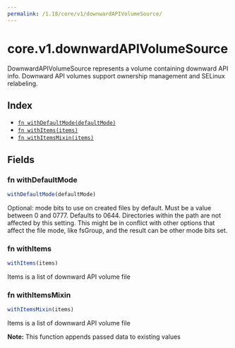 ```yaml
---
permalink: /1.18/core/v1/downwardAPIVolumeSource/
---
```


# core.v1.downwardAPIVolumeSource

DownwardAPIVolumeSource represents a volume containing downward API info. Downward API volumes support ownership management and SELinux relabeling.

## Index

* [`fn withDefaultMode(defaultMode)`](#fn-withdefaultmode)
* [`fn withItems(items)`](#fn-withitems)
* [`fn withItemsMixin(items)`](#fn-withitemsmixin)

## Fields

### fn withDefaultMode

```ts
withDefaultMode(defaultMode)
```

Optional: mode bits to use on created files by default. Must be a value between 0 and 0777. Defaults to 0644. Directories within the path are not affected by this setting. This might be in conflict with other options that affect the file mode, like fsGroup, and the result can be other mode bits set.

### fn withItems

```ts
withItems(items)
```

Items is a list of downward API volume file

### fn withItemsMixin

```ts
withItemsMixin(items)
```

Items is a list of downward API volume file

**Note:** This function appends passed data to existing values